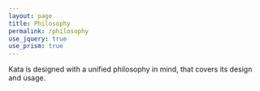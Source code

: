 ```yaml
---
layout: page
title: Philosophy
permalink: /philosophy
use_jquery: true
use_prism: true
---
```


Kata is designed with a unified philosophy in mind, that covers its design and usage.


